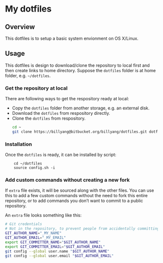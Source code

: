 # My dotfiles

## Overview
This dotfiles is to setup a basic system envionment on OS X/Linux.

## Usage
This dotfiles is design to download/clone the repository to local first and then create links to home directory.
Suppose the `dotfiles` folder is at home folder, e.g. `~/dotfiles`.

### Get the repository at local

There are following ways to get the respository ready at local:

* Copy the `dotfiles` folder from another storage, e.g. an external disk.
* Download the `dotfiles` from respository directly.
* Clone the `dotfiles` from respository. 
    ```bash
    cd ~
    git clone https://billyang@bitbucket.org/billyang/dotfiles.git dotfiles
    ```

### Installation
Once the `dotfiles` is ready, it can be installed by script:
```
    cd ~/dotfiles
    source config.sh -i
```

### Add custom commands without creating a new fork

If `extra` file exists, it will be sourced along with the other files.
You can use this to add a few custom commands without the need to fork this entire repository,
or to add commands you don’t want to commit to a public repository.

An `extra` file looks something like this:

```bash
# Git credentials
# Not in the repository, to prevent people from accidentally committing under my name
GIT_AUTHOR_NAME="_MY_NAME"
GIT_AUTHOR_EMAIL="_MY_EMAIL"
export GIT_COMMITTER_NAME="$GIT_AUTHOR_NAME"
export GIT_COMMITTER_EMAIL="$GIT_AUTHOR_EMAIL"
git config --global user.name "$GIT_AUTHOR_NAME"
git config --global user.email "$GIT_AUTHOR_EMAIL"
```